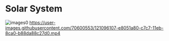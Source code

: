 # Solar System
![images0](https://user-images.githubusercontent.com/70600553/121094847-a2dfe900-c7c5-11eb-92bf-eaaafd9d39ae.png)
https://user-images.githubusercontent.com/70600553/121096107-e8051a80-c7c7-11eb-8ca0-b88da88c27d0.mp4
